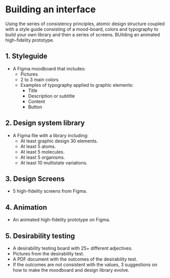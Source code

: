 # Building an interface

Using the series of consistency principles,  atomic design structure coupled with a style guide consisting of a mood-board, colors and typography to build your own library and then a series of screens.
BUilding an animated high-fidelity prototype.

## 1. Styleguide
- A Figma moodboard that includes:
    - Pictures
    - 2 to 3 main colors
    - Examples of typography applied to graphic elements:
        - Title
        - Description or subtitle
        - Content
        - Button

## 2. Design system library
- A Figma file with a library including:
    - At least graphic design 30 elements.
    - At least 5 atoms.
    - At least 5 molecules.
    - At least 5 organisms.
    - At least 10 multistate variations.

## 3. Design Screens
- 5 high-fidelity screens from Figma.

## 4. Animation
- An animated high-fidelity prototype on Figma.

## 5. Desirability testing
- A desirability testing board with 25+ different adjectives.
- Pictures from the desirability test.
- A PDF document with the outcomes of the desirability test.
- If the outcomes are not consistent with the values, 3 suggestions on how to make the moodboard and design library evolve.
